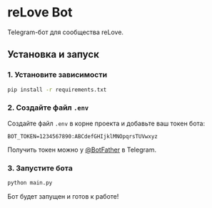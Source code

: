 # reLove Bot

Telegram-бот для сообщества reLove.

## Установка и запуск

### 1. Установите зависимости

```bash
pip install -r requirements.txt
```

### 2. Создайте файл `.env`

Создайте файл `.env` в корне проекта и добавьте ваш токен бота:

```
BOT_TOKEN=1234567890:ABCdefGHIjklMNOpqrsTUVwxyz
```

Получить токен можно у [@BotFather](https://t.me/BotFather) в Telegram.

### 3. Запустите бота

```bash
python main.py
```

Бот будет запущен и готов к работе!

